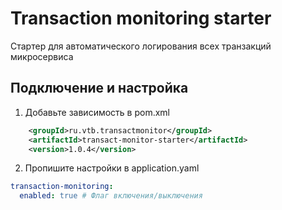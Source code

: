# Transaction monitoring starter
Стартер для автоматического логирования всех транзакций микросервиса
## Подключение и настройка
1. Добавьте зависимость в pom.xml
```xml
    <groupId>ru.vtb.transactmonitor</groupId>
    <artifactId>transact-monitor-starter</artifactId>
    <version>1.0.4</version>
```
2. Пропишите настройки в application.yaml
```yaml
transaction-monitoring:
  enabled: true # Флаг включения/выключения
